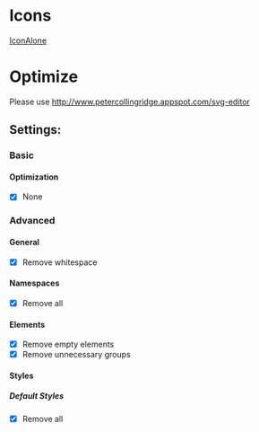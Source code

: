 # Icons
[IconAlone](https://graphicburger.com/iconalone-110-line-icons/)

# Optimize
Please use http://www.petercollingridge.appspot.com/svg-editor

## Settings:
### Basic
#### Optimization
* [x] None

### Advanced
#### General
* [x] Remove whitespace

#### Namespaces
* [x] Remove all

#### Elements
* [x] Remove empty elements
* [x] Remove unnecessary groups

#### Styles
##### Default Styles
* [x] Remove all
